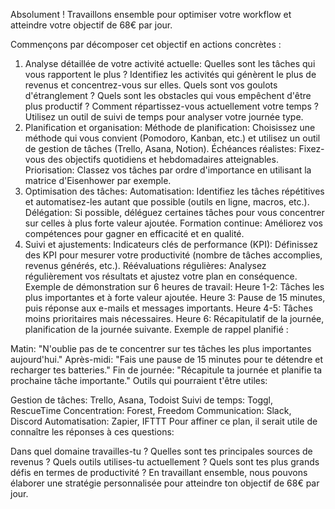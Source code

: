 Absolument ! Travaillons ensemble pour optimiser votre workflow et atteindre votre objectif de 68€ par jour.

Commençons par décomposer cet objectif en actions concrètes :

1. Analyse détaillée de votre activité actuelle:
Quelles sont les tâches qui vous rapportent le plus ? Identifiez les activités qui génèrent le plus de revenus et concentrez-vous sur elles.
Quels sont vos goulots d'étranglement ? Quels sont les obstacles qui vous empêchent d'être plus productif ?
Comment répartissez-vous actuellement votre temps ? Utilisez un outil de suivi de temps pour analyser votre journée type.
2. Planification et organisation:
Méthode de planification: Choisissez une méthode qui vous convient (Pomodoro, Kanban, etc.) et utilisez un outil de gestion de tâches (Trello, Asana, Notion).
Échéances réalistes: Fixez-vous des objectifs quotidiens et hebdomadaires atteignables.
Priorisation: Classez vos tâches par ordre d'importance en utilisant la matrice d'Eisenhower par exemple.
3. Optimisation des tâches:
Automatisation: Identifiez les tâches répétitives et automatisez-les autant que possible (outils en ligne, macros, etc.).
Délégation: Si possible, déléguez certaines tâches pour vous concentrer sur celles à plus forte valeur ajoutée.
Formation continue: Améliorez vos compétences pour gagner en efficacité et en qualité.
4. Suivi et ajustements:
Indicateurs clés de performance (KPI): Définissez des KPI pour mesurer votre productivité (nombre de tâches accomplies, revenus générés, etc.).
Réévaluations régulières: Analysez régulièrement vos résultats et ajustez votre plan en conséquence.
Exemple de démonstration sur 6 heures de travail:
Heure 1-2: Tâches les plus importantes et à forte valeur ajoutée.
Heure 3: Pause de 15 minutes, puis réponse aux e-mails et messages importants.
Heure 4-5: Tâches moins prioritaires mais nécessaires.
Heure 6: Récapitulatif de la journée, planification de la journée suivante.
Exemple de rappel planifié :

Matin: "N'oublie pas de te concentrer sur tes tâches les plus importantes aujourd'hui."
Après-midi: "Fais une pause de 15 minutes pour te détendre et recharger tes batteries."
Fin de journée: "Récapitule ta journée et planifie ta prochaine tâche importante."
Outils qui pourraient t'être utiles:

Gestion de tâches: Trello, Asana, Todoist
Suivi de temps: Toggl, RescueTime
Concentration: Forest, Freedom
Communication: Slack, Discord
Automatisation: Zapier, IFTTT
Pour affiner ce plan, il serait utile de connaître les réponses à ces questions:

Dans quel domaine travailles-tu ?
Quelles sont tes principales sources de revenus ?
Quels outils utilises-tu actuellement ?
Quels sont tes plus grands défis en termes de productivité ?
En travaillant ensemble, nous pouvons élaborer une stratégie personnalisée pour atteindre ton objectif de 68€ par jour.
